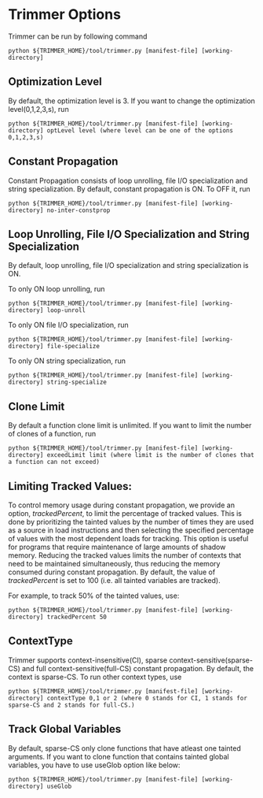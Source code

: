 Trimmer Options
===============


Trimmer can be run by following command

```
python ${TRIMMER_HOME}/tool/trimmer.py [manifest-file] [working-directory]
```

Optimization Level 
------------------

By default, the optimization level is 3. If you want to change the optimization level(0,1,2,3,s), run

```
python ${TRIMMER_HOME}/tool/trimmer.py [manifest-file] [working-directory] optLevel level (where level can be one of the options 0,1,2,3,s)
```

Constant Propagation
--------------------

Constant Propagation consists of loop unrolling, file I/O specialization and string specialization. By default, constant propagation is ON. To OFF it, run

```
python ${TRIMMER_HOME}/tool/trimmer.py [manifest-file] [working-directory] no-inter-constprop
```

Loop Unrolling, File I/O Specialization and String Specialization
-----------------------------------------------------------------

By default, loop unrolling, file I/O specialization and string specialization is ON. 

To only ON loop unrolling, run

```
python ${TRIMMER_HOME}/tool/trimmer.py [manifest-file] [working-directory] loop-unroll
```
To only ON file I/O specialization, run

```
python ${TRIMMER_HOME}/tool/trimmer.py [manifest-file] [working-directory] file-specialize
```

To only ON string specialization, run

```
python ${TRIMMER_HOME}/tool/trimmer.py [manifest-file] [working-directory] string-specialize
```

Clone Limit
-----------

By default a function clone limit is unlimited. If you want to limit the number of clones of a function, run

```
python ${TRIMMER_HOME}/tool/trimmer.py [manifest-file] [working-directory] exceedLimit limit (where limit is the number of clones that a function can not exceed)
```

Limiting Tracked Values:
------------------------
To control memory usage during constant propagation, we provide an option, _trackedPercent_, to limit the percentage of tracked values. This is done by prioritizing the tainted values by the number of times they are used as a source in load instructions and then selecting the specified percentage of values with the most dependent loads for tracking. This option is useful for programs that require maintenance of large amounts of shadow memory. Reducing the tracked values limits the number of contexts that need to be maintained simultaneously, thus reducing the memory consumed during constant propagation. By default, the value of _trackedPercent_ is set to 100 (i.e. all tainted variables are tracked).

For example, to track 50% of the tainted values, use:

```
python ${TRIMMER_HOME}/tool/trimmer.py [manifest-file] [working-directory] trackedPercent 50
```

ContextType
-----------

Trimmer supports context-insensitive(CI), sparse context-sensitive(sparse-CS) and full context-sensitive(full-CS) constant propagation. By default, the context is sparse-CS. To run other context types, use

```
python ${TRIMMER_HOME}/tool/trimmer.py [manifest-file] [working-directory] contextType 0,1 or 2 (where 0 stands for CI, 1 stands for sparse-CS and 2 stands for full-CS.)
```
Track Global Variables
-----------

By default, sparse-CS only clone functions that have atleast one tainted arguments. If you want to clone function that contains tainted global variables, you have to use useGlob option like below:

```
python ${TRIMMER_HOME}/tool/trimmer.py [manifest-file] [working-directory] useGlob
```




